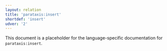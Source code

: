 ```yaml
---
layout: relation
title: 'parataxis:insert'
shortdef: 'insert'
udver: '2'
---
```


This document is a placeholder for the language-specific documentation
for `parataxis:insert`.
